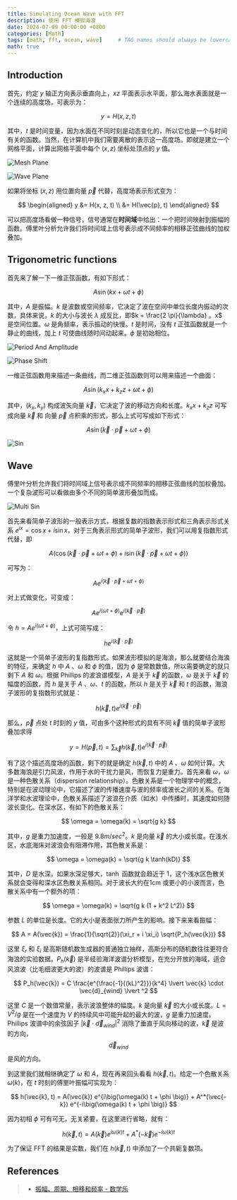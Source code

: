 ```yaml
---
title: Simulating Ocean Wave with FFT
description: 使用 FFT 模拟海浪
date: 2024-07-09 00:00:00 +0800
categories: [Math]
tags: [math, fft, ocean, wave]     # TAG names should always be lowercase
math: true
---
```


## Introduction

首先，约定 $y$ 轴正方向表示垂直向上，$xz$ 平面表示水平面，那么海水表面就是一个连续的高度场，可表示为：

$$
y = H(x, z, t)
$$

其中，$t$ 是时间变量，因为水面在不同时刻是动态变化的，所以它也是一个与时间有关的函数。当然，在计算机中我们需要离散的表示这一高度场。即就是建立一个网格平面，计算出网格平面中每个 $(x, z)$ 坐标处顶点的 $y$ 值。

![Mesh Plane](/assets/img/post/SimulatingOceanWave-MeshPlane.png)

![Wave Plane](/assets/img/post/SimulatingOceanWave-WavePlane.png)

如果将坐标 $(x, z)$ 用位置向量 $\vec{p}$ 代替，高度场表示形式变为：

$$
\begin{aligned}
y
&= H(x, z, t) \\
&= H(\vec{p}, t)
\end{aligned}
$$

可以把高度场看做一种信号，信号通常在**时间域**中给出：一个把时间映射到振幅的函数。傅里叶分析允许我们将时间域上信号表示成不同频率的相移正弦曲线的加权叠加。

## Trigonometric functions

首先来了解一下一维正弦函数，有如下形式：

$$
A \sin(k x + \omega t + \phi)
$$

其中，$A$ 是振幅。$k$ 是波数或空间频率，它决定了波在空间中单位长度内振动的次数，具体来说，$k$ 的大小与波长 $\lambda$ 成反比，即$k = \frac{2 \pi}{\lambda} $。$x$ 是空间位置。$\omega$ 是角频率，表示振动的快慢。$t$ 是时间，没有 $t$ 正弦函数就是一个静止的曲线，加上 $t$ 可使曲线随时间动起来。$\phi$ 是初始相位。

![Period And Amplitude](/assets/img/post/SimulatingOceanWave-PeriodAndAmplitude.svg)

![Phase Shift](/assets/img/post/SimulatingOceanWave-PhaseShift.svg)

一维正弦函数用来描述一条曲线，而二维正弦函数则可以用来描述一个曲面：

$$
A \sin(k_x x + k_z z + \omega t + \phi)
$$

其中，$(k_x, k_y)$ 构成波矢向量 $\vec{k}$，它决定了波的移动方向和长度。$k_x x + k_z z$ 可写成向量 $\vec{k}$ 和 向量 $\vec{p}$ 点积乘的形式，那么上式可写成如下形式：

$$
A \sin(\vec{k} \cdot \vec{p} + \omega t + \phi)
$$

![Sin](/assets/img/post/SimulatingOceanWave-Sin.gif)

## Wave

傅里叶分析允许我们将时间域上信号表示成不同频率的相移正弦曲线的加权叠加。一个复杂波形可以看做由多个不同的简单波形叠加而成。

![Multi Sin](/assets/img/post/SimulatingOceanWave-MultiSin.gif)

首先来看简单子波形的一般表示方式，根据复数的指数表示形式和三角表示形式关系 $e^{ix} = \cos x + i \sin x$，对于三角表示形式的简单子波形，我们可以用复指数形式代替，即

$$
A \big( \cos(\vec{k} \cdot \vec{p} + \omega t + \phi) + i \sin(\vec{k} \cdot \vec{p} + \omega t + \phi) \big)
$$

可写为：

$$
A e^{i(\vec{k} \cdot \vec{p} + \omega t + \phi)}
$$

对上式做变化，可变成：

$$
A e^{i(\omega t + \phi)} e^{i(\vec{k} \cdot \vec{p})}
$$

令 $h = A e^{i(\omega t + \phi)}$，上式可简写成：

$$
h e^{i(\vec{k} \cdot \vec{p})}
$$

这就是一个简单子波形的复指数形式。如果波形模拟的是海浪，那么就要结合海浪的特征，来确定 $h$ 中 $A$ 、$\omega$ 和 $\phi$ 的值，因为 $\phi$ 是常数数值，所以需要确定的就只剩下 $A$ 和 $\omega$。根据 Phillips 的波浪谱模型，$A$ 是关于 $\vec{k}$ 的函数，$\omega$ 是关于 $\vec{k}$ 的幅度的函数，而 $h$ 是关于 $A$ 、$\omega$、$t$ 的函数，所以 $h$ 是关于 $\vec{k}$ 和 $t$ 的函数，海浪子波形的复指数形式就是：

$$
h(\vec{k}, t) e^{i(\vec{k} \cdot \vec{p})}
$$

那么，$\vec{p}$ 点处 $t$ 时刻的 $y$ 值，可由多个这种形式的具有不同 $\vec{k}$ 值的简单子波形叠加求得

$$
y = H(\vec{p}, t) = \sum_{\vec{k} } h(\vec{k},t)e^{ i (\vec{k} \cdot \vec{p})}
$$

有了这个描述高度场的函数，剩下的就是确定 $h(\vec{k}, t)$ 中的 $A$ 、$\omega$ 如何计算。大多数海浪是引力风波，作用于水的干扰力是风，而恢复力是重力。首先来看 $\omega$，$\omega$ 是一种色散关系（dispersion relationship）。色散关系是一个物理学中的概念，特别是在波动理论中，它描述了波的传播速度与波的频率或波长之间的关系。在海洋学和水波理论中，色散关系描述了波浪在介质（如水）中传播时，其速度如何随波长变化。在深水区，有如下的色散关系：

$$
\omega = \omega(k) = \sqrt{g k}
$$

其中，$g$ 是重力加速度，一般是 $9.8 m/sec^2$。$k$ 是向量 $\vec{k}$ 的大小或长度。在浅水区，水底海床对波浪会有阻滞作用，其色散关系是：

$$
\omega = \omega(k) = \sqrt{g k \tanh(kD)}
$$

其中，$D$ 是水深。如果水深足够大，$\tanh$ 函数就会趋近于 1，这个浅水区色散关系就会变得和深水区色散关系相同。对于波长大约在1cm 或更小的小波而言，色散关系中有一个额外的项：

$$
\omega = \omega(k) = \sqrt{g k (1 + k^2 L^2)}
$$

参数 $L$ 的单位是长度。它的大小是表面张力所产生的影响。接下来来看振幅：

$$
A = A(\vec{k}) = \frac{1}{\sqrt{2}}(\xi_r + i \xi_i) \sqrt{P_h(\vec{k})}
$$

这里 $\xi_r$ 和 $\xi_i$ 是高斯随机数生成器的普通独立抽样，高斯分布的随机数往往更符合海浪的实验数据。$P_h(\vec{k})$ 是半经验海洋波谱分析模型，在充分开放的海域，适合风浪波（比毛细波更大的波）的波谱是 Phillips 波谱：

$$
P_h(\vec{k}) = C \frac{e^{\frac{-1}{(kL)^2}}}{k^4} \lvert \vec{k} \cdot \vec{d}_{wind} \lvert ^2
$$

这里 $C$ 是一个数值常量，表示波浪整体的幅度。$k$ 是向量 $\vec{k}$ 的大小或长度。$L = V^2 / g$ 是在一个速度为 $V$ 的持续风中可能升起的最大的波，$g$ 是重力加速度。Phillips 波谱中的余弦因子 $\lvert \vec{k} \cdot \vec{d}_{wind} \lvert ^2$ 消除了垂直于风向移动的波，$\vec{k}$ 是波的方向，$$\vec{d}_{wind}$$ 是风的方向。

到这里我们就相继确定了 $\omega$ 和 $A$，现在再来回头看看 $h(\vec{k}, t)$。给定一个色散关系 $\omega(k)$，在 $t$ 时刻的傅里叶振幅可实现为：

$$
h(\vec{k}, t) = A(\vec{k}) e^{i\big(\omega(k) t + \phi \big)} + A^*(\vec{-k}) e^{-i\big(\omega(k) t + \phi \big)}
$$

因为初相 $\phi$ 可有可无，无关紧要，在这里进行省略，就有：

$$
h(\vec{k}, t) = A(\vec{k}) e^{i \omega(k) t} + A^*(-\vec{k}) e^{-i \omega(k) t}
$$

为了保证 FFT 的结果是实数，我们在 $h(\vec{k}, t)$ 中添加了一个共轭复数项。

## References
>
> * [振幅、周期、相移和频率 - 数学乐](https://www.shuxuele.com/algebra/amplitude-period-frequency-phase-shift.html)
>
